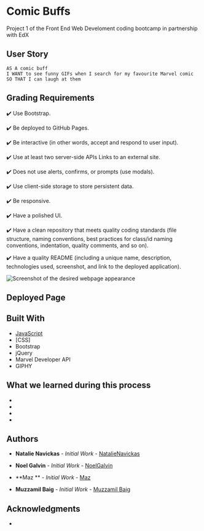 # Comic Buffs
Project 1 of the Front End Web Develoment coding bootcamp in partnership with EdX

## User Story

```
AS A comic buff
I WANT to see funny GIFs when I search for my favourite Marvel comic
SO THAT I can laugh at them
```

## Grading Requirements

✔️ Use Bootstrap.

✔️ Be deployed to GitHub Pages.

✔️ Be interactive (in other words, accept and respond to user input).

✔️ Use at least two server-side APIs Links to an external site.

✔️ Does not use alerts, confirms, or prompts (use modals).

✔️ Use client-side storage to store persistent data.

✔️ Be responsive.

✔️ Have a polished UI.

✔️ Have a clean repository that meets quality coding standards (file structure, naming conventions, best practices for class/id naming conventions, indentation, quality comments, and so on).

✔️ Have a quality README (including a unique name, description, technologies used, screenshot, and link to the deployed application).


![Screenshot of the desired webpage appearance](./images/Screenshot.PNG)

## Deployed Page



## Built With

* [JavaScript](https://www.javascript.com/)
* [CSS]
* Bootstrap
* jQuery
* Marvel Developer API
* GIPHY

## What we learned during this process

*
*
*
*

## Authors

* **Natalie Navickas** - *Initial Work* - [NatalieNavickas](https://github.com/NNavickas)

* **Noel Galvin** - *Initial Work* - [NoelGalvin](https://github.com/ngalvin1991)

* **Maz ** - *Initial Work* - [Maz](https://github.com/Trys-Ter0)

* **Muzzamil Baig** - *Initial Work* - [Muzzamil Baig](https://github.com/mbzaig)

## Acknowledgments

* 
